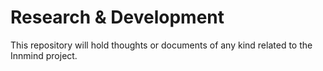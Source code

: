 # Research & Development

This repository will hold thoughts or documents of any kind related to the Innmind project.
